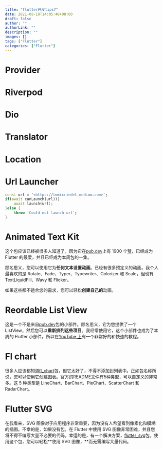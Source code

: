 ```yaml
---
title: "flutter开发tips7"
date: 2021-08-18T14:05:48+08:00
draft: false
author: ""
authorLink: ""
description: ""
images: []
tags: ["Flutter"]
categories: ["Flutter"]
---
```


# Provider



# Riverpod



# Dio



# Translator



# Location



# Url Launcher



```dart
const url = '<https://tomicriedel.medium.com>';
if(await canLaunch(url)){
	await launch(url);
}else {
	throw 'Could not launch url';
}
```

# Animated Text Kit

这个包应该已经被很多人知道了，因为它在[pub.dev](http://pub.dev/)上有 1900 个[赞](http://pub.dev/)，已经成为 Flutter 的最爱，并且已经成为本周包的一集。

顾名思义，您可以使用它为**任何文本设置动画**。已经有很多预定义的动画。我个人最喜欢的是 Rotate、Fade、Typer、Typewriter、Colorizer 和 Scale，但也有 TextLiquidFill、Wavy 和 Flicker。

如果这些都不适合您的需求，您可以轻松**创建自己的**动画。

# Reordable List View

这是一个不是来自[pub.dev](http://pub.dev/)包的小部件。顾名思义，它为您提供了一个 ListView，然后您可以**重新排列这些项目**。我经常使用它，这个小部件也成为了本周的 Flutter 小部件，所以在[YouTube 上](https://www.youtube.com/watch?v=3fB1mxOsqJE)有一个非常好的和快速的教程。

# Fl chart

很多人应该都知道[fl_chart](https://pub.dev/packages/fl_chart)包，但它太好了，不得不添加到列表中。正如包名称所说，您可以使用它创建图表。官方的README文件有5种类型，可以自定义的非常多。这 5 种类型是 LineChart、BarChart、PieChart、ScatterChart 和 RadarChart。

# Flutter SVG

在我看来，SVG 图像对于应用程序非常重要，因为没有人希望看到像素化和模糊的插图。不幸的是，如果没有包，在 Flutter 中使用 SVG 图像非常困难，并且您将不得不编写大量不必要的代码。幸运的是，有一个解决方案，[flutter_svg](https://pub.dev/packages/flutter_svg)包。使用这个包，您可以轻松**使用 SVG 图像，**而无需编写大量代码。